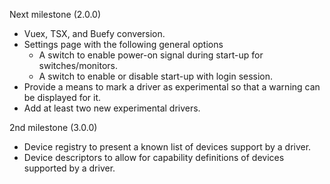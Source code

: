 Next milestone (2.0.0)

- Vuex, TSX, and Buefy conversion.
- Settings page with the following general options
    - A switch to enable power-on signal during start-up for switches/monitors.
    - A switch to enable or disable start-up with login session.
- Provide a means to mark a driver as experimental so that a warning can be displayed for it.
- Add at least two new experimental drivers.

2nd milestone (3.0.0)

- Device registry to present a known list of devices support by a driver.
- Device descriptors to allow for capability definitions of devices supported by a driver.
